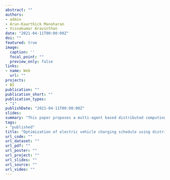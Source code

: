 ```yaml
---
abstract: ""
authors:
- admin
- Arun-Kaarthick Manoharan
- Visvakumar Aravinthan
date: "2021-04-11T00:00:00Z"
doi: ""
featured: true
image:
  caption: ''
  focal_point: ""
  preview_only: false
links:
- name: Web
  url: ""
projects:
- BS
publication: ""
publication_short: ""
publication_types:
- "1"
publishDate: "2021-04-11T00:00:00Z"
slides: 
summary: "This paper proposes a multi-agent based distributed computing process for solving the electric vehicle charge scheduling problem in a secure way that benefits both the customer and the system."
tags:
- "published"
title: "Optimization of electric vehicle charging schedule using distributed network computing"
url_code: ""
url_dataset: ""
url_pdf: ""
url_poster: ""
url_project: ""
url_slides: ""
url_source: ""
url_video: ""
---
```

